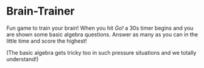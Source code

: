 # Brain-Trainer

Fun game to train your brain!
When you hit *Go!* a 30s timer begins and you are shown some basic algebra questions. Answer as many as you can in the little time and score the highest!

(The basic algebra gets tricky too in such pressure situations and we totally understand!)
